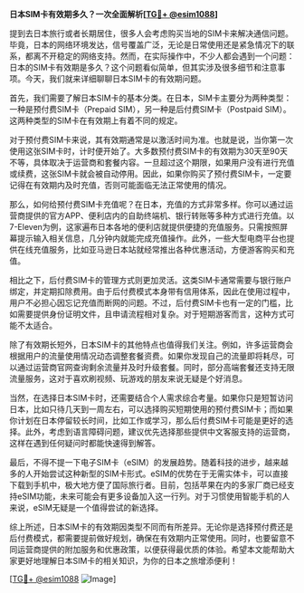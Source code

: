 **日本SIM卡有效期多久？一次全面解析[[TG💪+ @esim1088](https://t.me/s/esim1088)]**

提到去日本旅行或者长期居住，很多人会考虑购买当地的SIM卡来解决通信问题。毕竟，日本的网络环境发达，信号覆盖广泛，无论是日常使用还是紧急情况下的联系，都离不开稳定的网络支持。然而，在实际操作中，不少人都会遇到一个问题：日本的SIM卡有效期是多久？这个问题看似简单，但其实涉及很多细节和注意事项。今天，我们就来详细聊聊日本SIM卡的有效期问题。

首先，我们需要了解日本SIM卡的基本分类。在日本，SIM卡主要分为两种类型：一种是预付费SIM卡（Prepaid SIM），另一种是后付费SIM卡（Postpaid SIM）。这两种类型的SIM卡在有效期上有着不同的规定。

对于预付费SIM卡来说，其有效期通常是以激活时间为准。也就是说，当你第一次使用这张SIM卡时，计时便开始了。大多数预付费SIM卡的有效期为30天至90天不等，具体取决于运营商和套餐内容。一旦超过这个期限，如果用户没有进行充值或续费，这张SIM卡就会被自动停用。因此，如果你购买了预付费SIM卡，一定要记得在有效期内及时充值，否则可能面临无法正常使用的情况。

那么，如何给预付费SIM卡充值呢？在日本，充值的方式非常多样。你可以通过运营商提供的官方APP、便利店内的自助终端机、银行转账等多种方式进行充值。以7-Eleven为例，这家遍布日本各地的便利店就提供便捷的充值服务。只需按照屏幕提示输入相关信息，几分钟内就能完成充值操作。此外，一些大型电商平台也提供在线充值服务，比如亚马逊日本站就经常推出各种优惠活动，方便游客购买和充值。

相比之下，后付费SIM卡的管理方式则更加灵活。这类SIM卡通常需要与银行账户绑定，并定期扣除费用。由于后付费模式本身带有信用体系，因此在使用过程中，用户不必担心因忘记充值而断网的问题。不过，后付费SIM卡也有一定的门槛，比如需要提供身份证明文件，且申请流程相对复杂。对于短期游客而言，这种方式可能不太适合。

除了有效期长短外，日本SIM卡的其他特点也值得我们关注。例如，许多运营商会根据用户的流量使用情况动态调整套餐资费。如果你发现自己的流量即将耗尽，可以通过运营商官网查询剩余流量并及时升级套餐。同时，部分高端套餐还支持无限流量服务，这对于喜欢刷视频、玩游戏的朋友来说无疑是个好消息。

当然，在选择日本SIM卡时，还需要结合个人需求综合考量。如果你只是短暂访问日本，比如只待几天到一周左右，可以选择购买短期使用的预付费SIM卡；而如果你计划在日本停留较长时间，比如工作或学习，那么后付费SIM卡可能是更好的选择。此外，考虑到语言障碍问题，建议优先选择那些提供中文客服支持的运营商，这样在遇到任何疑问时都能快速得到解答。

最后，不得不提一下电子SIM卡（eSIM）的发展趋势。随着科技的进步，越来越多的人开始尝试这种新型的SIM卡形式。eSIM的优势在于无需实体卡，可以直接下载到手机中，极大地方便了国际旅行者。目前，包括苹果在内的多家厂商已经支持eSIM功能，未来可能会有更多设备加入这一行列。对于习惯使用智能手机的人来说，eSIM无疑是一个值得尝试的新选择。

综上所述，日本SIM卡的有效期因类型不同而有所差异。无论你是选择预付费还是后付费模式，都需要提前做好规划，确保在有效期内正常使用。同时，也要留意不同运营商提供的附加服务和优惠政策，以便获得最优质的体验。希望本文能帮助大家更好地理解日本SIM卡的相关知识，为你的日本之旅增添便利！

[[TG💪+ @esim1088](https://t.me/s/esim1088) ![Image](https://i.postimg.cc/4NQfJmqS/Snipaste-2025-05-13-00-14-12.png)]